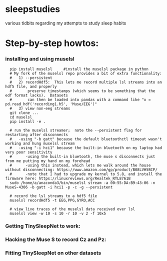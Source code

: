 # sleepstudies
various tidbits regarding my attempts to study sleep habits



# Step-by-step howtos:
### installing and using muselsl
```
  pip install muselsl     #install the muselsl package in python
  # My fork of the muselsl repo provides a bit of extra functionality:
  #   1) --persistent
  #   2) recordHdf5:  This lets me record multiple lsl streams into an hdf5 file, and properly 
  #       preserve timestamps (which seems to be something that the edf format lacks).  Datasets
  #       can then be loaded into pandas with a command like "x = pd.read_hdf('recording1.h5', 'Muse/EEG')"
  #   3) view non-eeg streams
  git clone ...
  cd muselsl
  pip install -e .
  
  # run the muselsl streamer;  note the --persistent flag for restarting after disconnects
  #   -using "-b gatt" because the default bluetoothctl timeout wasn't working and hung muselsl stream
  #   -using "-i hci1" because the built-in bluetooth on my laptop had very poor sensitivity
  #      -using the built-in bluetooth, the muse s disconnects just from me putting my hand on my forehead
  #      -using this instead, which lets me walk around the house without disconnecting: https://www.amazon.com/gp/product/B08LVH5BCP/
  #      -note that I had to upgrade my kernel to 5.8, and install the firmware here: https://linuxreviews.org/Realtek_RTL8761B
  sudo /home/a/anaconda3/bin/muselsl stream -a 00:55:DA:B9:43:06 -n MuseS-4306 -b gatt -i hci1 -p -c -g --persistent
  
  # record the lsl streams to a hdf5 file
  muselsl recordHdf5 -t EEG,PPG,GYRO,ACC
  
  # view live traces of the muselsl data received over lsl
  muselsl view -w 10 -s 10 -r 10 -v 2 -f 10x5
```  

### Getting TinySleepNet to work:


### Hacking the Muse S to record Cz and Pz:


### Fitting TinySleepNet on other datasets



  
